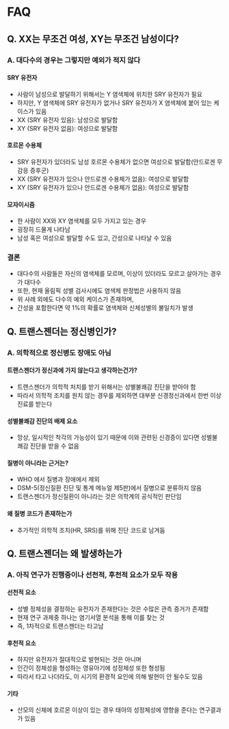 # FAQ

## Q. XX는 무조건 여성, XY는 무조건 남성이다?
### A. 대다수의 경우는 그렇지만 예외가 적지 않다
#### SRY 유전자
- 사람이 남성으로 발달하기 위해서는 Y 염색체에 위치한 SRY 유전자가 필요
- 하지만, Y 염색체에 SRY 유전자가 없거나 SRY 유전자가 X 염색체에 붙어 있는 케이스가 있음
- XX (SRY 유전자 있음): 남성으로 발달함
- XY (SRY 유전자 없음): 여성으로 발달함

#### 호르몬 수용체
- SRY 유전자가 있더라도 남성 호르몬 수용체가 없으면 여성으로 발달함(안드로겐 무감응 증후군)
- XX (SRY 유전자가 있으나 안드로겐 수용체가 없음): 여성으로 발달함
- XY (SRY 유전자가 있으나 안드로겐 수용체가 없음): 여성으로 발달함

#### 모자이시즘
- 한 사람이 XX와 XY 염색체를 모두 가지고 있는 경우
- 굉장히 드물게 나타남
- 남성 혹은 여성으로 발달할 수도 있고, 간성으로 나타날 수 있음

### 결론
- 대다수의 사람들은 자신의 염색체를 모르며, 이상이 있더라도 모르고 살아가는 경우가 대다수
- 또한, 현재 올림픽 성별 검사시에도 염색체 판정법은 사용하지 않음
- 위 사례 외에도 다수의 예외 케이스가 존재하며,
- 간성을 포함한다면 약 1%의 확률로 염색체와 신체성별의 불일치가 발생

## Q. 트랜스젠더는 정신병인가?
### A. 의학적으로 정신병도 장애도 아님
#### 트랜스젠더가 정신과에 가지 않는다고 생각하는건가?
- 트랜스젠더가 의학적 처치를 받기 위해서는 성별불쾌감 진단을 받아야 함
- 따라서 의학적 조치를 원치 않는 경우를 제외하면 대부분 신경정신과에서 한번 이상 진료를 받는다

#### 성별불쾌감 진단의 배제 요소
- 망상, 일시적인 착각의 가능성이 있기 때문에 이와 관련된 신경증이 있다면 성별불쾌감 진단을 받을 수 없음

#### 질병이 아니라는 근거는?
- WHO 에서 질병과 장애에서 제외
- DSM-5(정신질환 진단 및 통계 메뉴얼 제5판)에서 질병으로 분류하지 않음
- 트랜스젠더가 정신질환이 아니라는 것은 의학계의 공식적인 판단임

#### 왜 질병 코드가 존재하는가
- 추가적인 의학적 조치(HR, SRS)를 위해 진단 코드로 남겨둠

## Q. 트랜스젠더는 왜 발생하는가
### A. 아직 연구가 진행중이나 선천적, 후천적 요소가 모두 작용
#### 선천적 요소
- 성별 정체성을 결정하는 유전자가 존재한다는 것은 수많은 관측 증거가 존재함
- 현재 연구 과제중 하나는 염기서열 분석을 통해 이를 찾는 것
- 즉, 1차적으로 트랜스젠더는 타고남

#### 후천적 요소
- 하지만 유전자가 절대적으로 발현되는 것은 아니며
- 인간이 정체성을 형성하는 영유아기에 성정체성 또한 형성됨
- 따라서 타고 나더라도, 이 시기의 환경적 요인에 의해 발현이 안 될수도 있음

#### 기타
- 산모의 신체에 호르몬 이상이 있는 경우 태아의 성정체성에 영향을 준다는 연구결과가 있음
